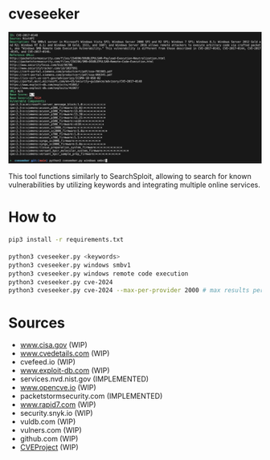 # cveseeker
<img src="https://raw.githubusercontent.com/krystianbajno/krystianbajno/main/img/eternal-blue.png"/>

This tool functions similarly to SearchSploit, allowing to search for known vulnerabilities by utilizing keywords and integrating multiple online services.

# How to
```bash
pip3 install -r requirements.txt

python3 cveseeker.py <keywords>
python3 cveseeker.py windows smbv1
python3 cveseeker.py windows remote code execution
python3 cveseeker.py cve-2024
python3 cveseeker.py cve-2024 --max-per-provider 2000 # max results per provider, default 100
```

# Sources
- www.cisa.gov (WIP)
- www.cvedetails.com (WIP)
- cvefeed.io (WIP)
- www.exploit-db.com (WIP)
- services.nvd.nist.gov (IMPLEMENTED)
- www.opencve.io (WIP)
- packetstormsecurity.com (IMPLEMENTED)
- www.rapid7.com (WIP)
- security.snyk.io (WIP)
- vuldb.com (WIP)
- vulners.com (WIP)
- github.com  (WIP)
- [CVEProject](https://github.com/CVEProject) (WIP)
